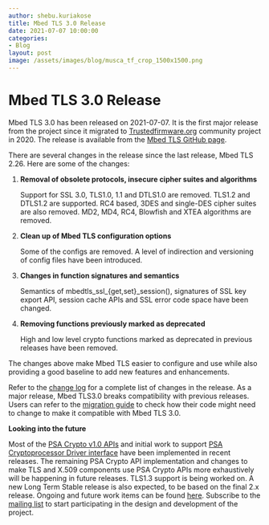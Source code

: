 ```yaml
---
author: shebu.kuriakose
title: Mbed TLS 3.0 Release 
date: 2021-07-07 10:00:00
categories:
- Blog
layout: post
image: /assets/images/blog/musca_tf_crop_1500x1500.png
---
```


**Mbed TLS 3.0 Release**
=====================================================
Mbed TLS 3.0 has been released on 2021-07-07. It is the first major release from the project since it
migrated to [Trustedfirmware.org](https://www.trustedfirmware.org/) community project in 2020. The release is available from the [Mbed TLS
GitHub page](https://github.com/ARMmbed/mbedtls/releases).

There are several changes in the release since the last release, Mbed TLS 2.26. Here are some of the
changes:

1. **Removal of obsolete protocols, insecure cipher suites and algorithms**

   Support for SSL 3.0, TLS1.0, 1.1 and DTLS1.0 are removed. TLS1.2 and DTLS1.2 are supported. RC4
based, 3DES and single-DES cipher suites are also removed. MD2, MD4, RC4, Blowfish and XTEA
algorithms are removed.

2. **Clean up of Mbed TLS configuration options**

   Some of the configs are removed. A level of indirection and versioning of config files have been
introduced.

3. **Changes in function signatures and semantics**

   Semantics of mbedtls_ssl_{get,set}_session(), signatures of SSL key export API, session cache APIs
and SSL error code space have been changed.

4. **Removing functions previously marked as deprecated**

   High and low level crypto functions marked as deprecated in previous releases have been removed.

The changes above make Mbed TLS easier to configure and use while also providing a good baseline to
add new features and enhancements.

Refer to the [change log](https://github.com/ARMmbed/mbedtls/blob/v3.0.0/ChangeLog) for a complete list of changes in the release. As a major release, Mbed TLS3.0
breaks compatibility with previous releases. Users can refer to the [migration guide](https://github.com/ARMmbed/mbedtls/blob/development/docs/3.0-migration-guide.md) to check how their
code might need to change to make it compatible with Mbed TLS 3.0.

**Looking into the future**

Most of the [PSA Crypto v1.0 APIs](https://developer.arm.com/documentation/ihi0086/latest/) and initial work to support [PSA Cryptoprocessor Driver interface](https://github.com/ARMmbed/mbedtls/blob/development/docs/proposed/psa-driver-interface.md) have
been implemented in recent releases. The remaining PSA Crypto API implementation and changes to
make TLS and X.509 components use PSA Crypto APIs more exhaustively will be happening in future
releases. TLS1.3 support is being worked on. A new Long Term Stable release is also expected, to be
based on the final 2.x release. Ongoing and future work items can be found [here](https://github.com/ARMmbed/mbedtls/projects/2). Subscribe to the
[mailing list](https://lists.trustedfirmware.org/mailman/listinfo/mbed-tls) to start participating in the design and development of the project.
